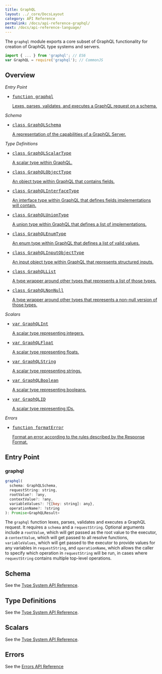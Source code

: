 ```yaml
---
title: GraphQL
layout: ../_core/DocsLayout
category: API Reference
permalink: /docs/api-reference-graphql/
next: /docs/api-reference-language/
---
```


The `graphql` module exports a core subset of GraphQL functionality for creation
of GraphQL type systems and servers.

```js
import { ... } from 'graphql'; // ES6
var GraphQL = require('graphql'); // CommonJS
```

## Overview

*Entry Point*

<ul class="apiIndex">
  <li>
    <a href="#graphql">
      <pre>function graphql</pre>
      Lexes, parses, validates, and executes a GraphQL request on a schema.
    </a>
  </li>
</ul>

*Schema*

<ul class="apiIndex">
  <li>
    <a href="../api-reference-type-system/#graphqlschema">
      <pre>class GraphQLSchema</pre>
      A representation of the capabilities of a GraphQL Server.
    </a>
  </li>
</ul>

*Type Definitions*

<ul class="apiIndex">
  <li>
    <a href="../api-reference-type-system/#graphqlscalartype">
      <pre>class GraphQLScalarType</pre>
      A scalar type within GraphQL.
    </a>
  </li>
  <li>
    <a href="../api-reference-type-system/#graphqlobjecttype">
      <pre>class GraphQLObjectType</pre>
      An object type within GraphQL that contains fields.
    </a>
  </li>
  <li>
    <a href="../api-reference-type-system/#graphqlinterfacetype">
      <pre>class GraphQLInterfaceType</pre>
      An interface type within GraphQL that defines fields implementations will contain.
    </a>
  </li>
  <li>
    <a href="../api-reference-type-system/#graphqluniontype">
      <pre>class GraphQLUnionType</pre>
      A union type within GraphQL that defines a list of implementations.
    </a>
  </li>
  <li>
    <a href="../api-reference-type-system/#graphqlenumtype">
      <pre>class GraphQLEnumType</pre>
      An enum type within GraphQL that defines a list of valid values.
    </a>
  </li>
  <li>
    <a href="../api-reference-type-system/#graphqlinputobjecttype">
      <pre>class GraphQLInputObjectType</pre>
      An input object type within GraphQL that represents structured inputs.
    </a>
  </li>
  <li>
    <a href="../api-reference-type-system/#graphqllist">
      <pre>class GraphQLList</pre>
      A type wrapper around other types that represents a list of those types.
    </a>
  </li>
  <li>
    <a href="../api-reference-type-system/#graphqlnonnull">
      <pre>class GraphQLNonNull</pre>
      A type wrapper around other types that represents a non-null version of those types.
    </a>
  </li>
</ul>

*Scalars*

<ul class="apiIndex">
  <li>
    <a href="../api-reference-type-system/#graphqlint">
      <pre>var GraphQLInt</pre>
      A scalar type representing integers.
    </a>
  </li>
  <li>
    <a href="../api-reference-type-system/#graphqlfloat">
      <pre>var GraphQLFloat</pre>
      A scalar type representing floats.
    </a>
  </li>
  <li>
    <a href="../api-reference-type-system/#graphqlstring">
      <pre>var GraphQLString</pre>
      A scalar type representing strings.
    </a>
  </li>
  <li>
    <a href="../api-reference-type-system/#graphqlboolean">
      <pre>var GraphQLBoolean</pre>
      A scalar type representing booleans.
    </a>
  </li>
  <li>
    <a href="../api-reference-type-system/#graphqlid">
      <pre>var GraphQLID</pre>
      A scalar type representing IDs.
    </a>
  </li>
</ul>

*Errors*

<ul class="apiIndex">
  <li>
    <a href="../api-reference-errors/#formaterror">
      <pre>function formatError</pre>
      Format an error according to the rules described by the Response Format.
    </a>
  </li>
</ul>

## Entry Point

### graphql

```js
graphql(
  schema: GraphQLSchema,
  requestString: string,
  rootValue?: ?any,
  contextValue?: ?any,
  variableValues?: ?{[key: string]: any},
  operationName?: ?string
): Promise<GraphQLResult>
```

The `graphql` function lexes, parses, validates and executes a GraphQL request.
It requires a `schema` and a `requestString`. Optional arguments include a
`rootValue`, which will get passed as the root value to the executor, a `contextValue`,
which will get passed to all resolve functions,
`variableValues`, which will get passed to the executor to provide values for
any variables in `requestString`, and `operationName`, which allows the caller
to specify which operation in `requestString` will be run, in cases where
`requestString` contains multiple top-level operations.

## Schema

See the [Type System API Reference](../api-reference-type-system#schema).

## Type Definitions

See the [Type System API Reference](../api-reference-type-system#definitions).

## Scalars

See the [Type System API Reference](../api-reference-type-system#scalars).

## Errors

See the [Errors API Reference](../api-reference-errors)
